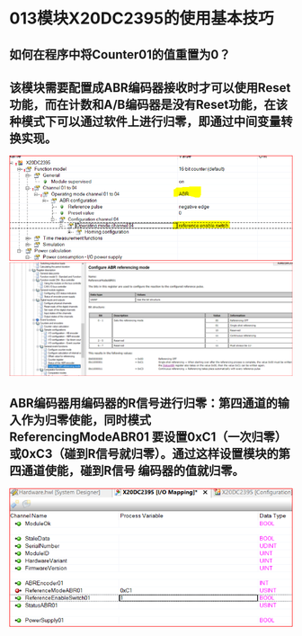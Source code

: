 # 013模块X20DC2395的使用基本技巧
## 如何在程序中将Counter01的值重置为0？
## 该模块需要配置成ABR编码器接收时才可以使用Reset功能，而在计数和A/B编码器是没有Reset功能，在该种模式下可以通过软件上进行归零，即通过中间变量转换实现。
![输入图片说明](../.gitee/1.png)
![输入图片说明](../.gitee/2.png)
## ABR编码器用编码器的R信号进行归零：第四通道的输入作为归零使能，同时模式 ReferencingModeABR01 要设置0xC1（一次归零） 或0xC3（碰到R信号就归零）。通过这样设置模块的第四通道使能，碰到R信号 编码器的值就归零。
![输入图片说明](../.gitee/3.png)